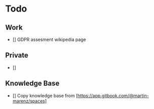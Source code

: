 # Todo


## Work
- [] GDPR assesment wikipedia page

## Private
- []

## Knowledge Base
- [] Copy knowledge base from [https://app.gitbook.com/@martin-marenz/spaces]